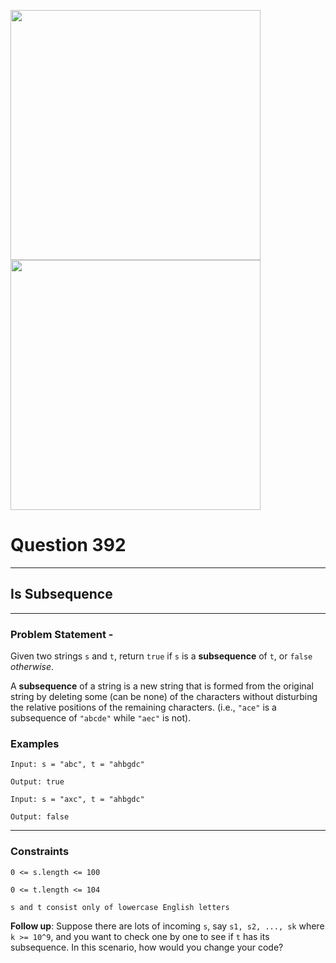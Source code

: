 <img src = 'https://awesomescreenshot.s3.amazonaws.com/image/4900480/43989206-591d7c5644b406af5c374ec8c6c1e054.png?X-Amz-Algorithm=AWS4-HMAC-SHA256&X-Amz-Credential=AKIAJSCJQ2NM3XLFPVKA%2F20231102%2Fus-east-1%2Fs3%2Faws4_request&X-Amz-Date=20231102T154027Z&X-Amz-Expires=28800&X-Amz-SignedHeaders=host&X-Amz-Signature=a3a34e62c353246d5630ed57b96ebe620de79790bccbcec13c9c337cb55cfdfd' width = 400><img src = 'https://awesomescreenshot.s3.amazonaws.com/image/4900480/43989216-1790eba725456c5b920cce9b6ee0bb8e.png?X-Amz-Algorithm=AWS4-HMAC-SHA256&X-Amz-Credential=AKIAJSCJQ2NM3XLFPVKA%2F20231102%2Fus-east-1%2Fs3%2Faws4_request&X-Amz-Date=20231102T154044Z&X-Amz-Expires=28800&X-Amz-SignedHeaders=host&X-Amz-Signature=f25fb1ea1706a0048535eaa100a1dbbc762a2be48c8c3f2a1a6e7473c985cb69' width = 400>

# Question 392
****
## Is Subsequence

****
### Problem Statement -

Given two strings `s` and `t`, return `true` if `s` is a **subsequence** of `t`, or `false` *otherwise*.

A **subsequence** of a string is a new string that is formed from the original string by deleting some (can be none) of the characters without disturbing the relative positions of the remaining characters. (i.e., `"ace"` is a subsequence of `"abcde"` while `"aec"` is not).
### Examples
```
Input: s = "abc", t = "ahbgdc"

Output: true
```
```
Input: s = "axc", t = "ahbgdc"

Output: false
```

****
### Constraints
```
0 <= s.length <= 100

0 <= t.length <= 104

s and t consist only of lowercase English letters
```

**Follow up**: Suppose there are lots of incoming `s`, say `s1, s2, ..., sk` where `k >= 10^9`, and you want to check one by one to see if `t` has its subsequence. In this scenario, how would you change your code?
